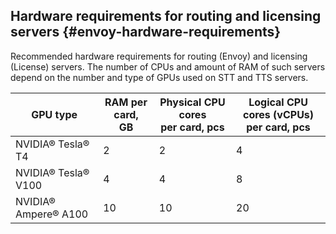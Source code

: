 ## Hardware requirements for routing and licensing servers {#envoy-hardware-requirements}

Recommended hardware requirements for routing (Envoy) and licensing (License) servers. The number of CPUs and amount of RAM of such servers depend on the number and type of GPUs used on STT and TTS servers.

| GPU type | RAM per card, <br>GB | Physical CPU cores<br>per card, pcs | Logical CPU cores (vCPUs)<br>per card, pcs |
|---|---|---|---|
| NVIDIA® Tesla® T4 | 2 | 2 | 4 |
| NVIDIA® Tesla® V100 | 4 | 4 | 8 |
| NVIDIA® Ampere® A100 | 10 | 10 | 20 |
